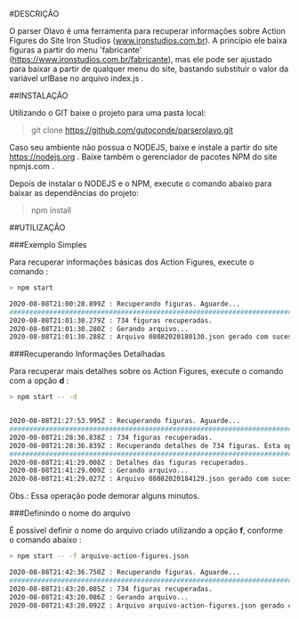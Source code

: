 #DESCRIÇÃO

O parser Olavo é uma ferramenta para recuperar informações sobre Action Figures do Site Iron Studios (www.ironstudios.com.br). A princípio ele baixa figuras a partir do menu 'fabricante' (https://www.ironstudios.com.br/fabricante), mas ele pode ser ajustado para baixar a partir de qualquer menu do site, bastando substituir o valor da variável urlBase no arquivo index.js .

##INSTALAÇÃO

Utilizando o GIT baixe o projeto para uma pasta local:

> git clone https://github.com/gutoconde/parserolavo.git


Caso seu ambiente não possua o NODEJS, baixe e instale a partir do site https://nodejs.org .
Baixe também o gerenciador de pacotes NPM do site npmjs.com .

Depois de instalar o NODEJS e o NPM, execute o comando abaixo para baixar as dependências do projeto:

> npm install

##UTILIZAÇÃO

###Exemplo Simples

Para recuperar informações básicas dos Action Figures, execute o comando :

```bash
> npm start

2020-08-08T21:00:28.899Z : Recuperando figuras. Aguarde...
####################################################################################################
2020-08-08T21:01:30.279Z : 734 figuras recuperadas.
2020-08-08T21:01:30.280Z : Gerando arquivo...
2020-08-08T21:01:30.288Z : Arquivo 08082020180130.json gerado com sucesso
```

###Recuperando Informações Detalhadas

Para recuperar mais detalhes sobre os Action Figures, execute o comando com a opção <b>d</b> :

```bash
> npm start -- -d


2020-08-08T21:27:53.995Z : Recuperando figuras. Aguarde...
####################################################################################################
2020-08-08T21:28:36.838Z : 734 figuras recuperadas.
2020-08-08T21:28:36.839Z : Recuperando detalhes de 734 figuras. Esta operação pode demorar...
####################################################################################################
2020-08-08T21:41:29.008Z : Detalhes das figuras recuperados.
2020-08-08T21:41:29.009Z : Gerando arquivo...
2020-08-08T21:41:29.027Z : Arquivo 08082020184129.json gerado com sucesso
```

Obs.: Essa operação pode demorar alguns minutos.

###Definindo o nome do arquivo

É possível definir o nome do arquivo criado utilizando a opção <b>f</b>, conforme o comando abaixo :

```bash
> npm start -- -f arquivo-action-figures.json

2020-08-08T21:42:36.750Z : Recuperando figuras. Aguarde...
####################################################################################################
2020-08-08T21:43:20.085Z : 734 figuras recuperadas.
2020-08-08T21:43:20.086Z : Gerando arquivo...
2020-08-08T21:43:20.092Z : Arquivo arquivo-action-figures.json gerado com sucesso
```